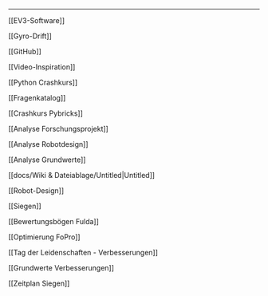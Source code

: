   

  

---

[[EV3-Software]]

[[Gyro-Drift]]

[[GitHub]]

[[Video-Inspiration]]

[[Python Crashkurs]]

[[Fragenkatalog]]

[[Crashkurs Pybricks]]

[[Analyse Forschungsprojekt]]

[[Analyse Robotdesign]]

[[Analyse Grundwerte]]

[[docs/Wiki & Dateiablage/Untitled|Untitled]]

[[Robot-Design]]

[[Siegen]]

[[Bewertungsbögen Fulda]]

[[Optimierung FoPro]]

[[Tag der Leidenschaften - Verbesserungen]]

[[Grundwerte Verbesserungen]]

[[Zeitplan Siegen]]